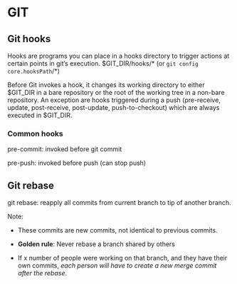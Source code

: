 # GIT

## Git hooks
Hooks are programs you can place in a hooks directory to trigger actions at certain points in git’s execution.
$GIT_DIR/hooks/\* (or `git config core.hooksPath`/\*)

Before Git invokes a hook, it changes its working directory to either $GIT_DIR in a bare repository or the root of the working tree in a non-bare repository. An exception are hooks triggered during a push (pre-receive, update, post-receive, post-update, push-to-checkout) which are always executed in $GIT_DIR.

### Common hooks
pre-commit: invoked before git commit

pre-push: invoked before push (can stop push)

## Git rebase
git rebase: reapply all commits from current branch to tip of another branch.

Note:
- These commits are new commits, not identical to previous commits.
- **Golden rule**: Never rebase a branch shared by others

- If x number of people were working on that branch, and they have their own commits, *each person will have to create a new merge commit after the rebase*.

